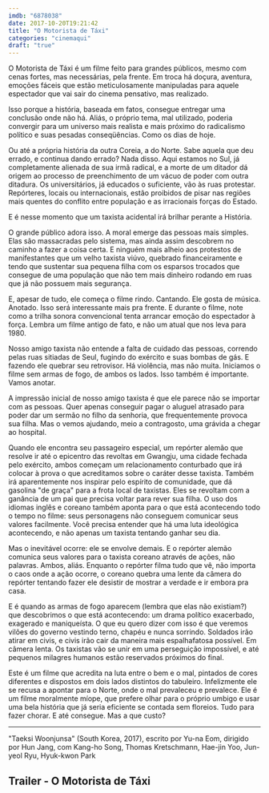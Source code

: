 ```yaml
---
imdb: "6878038"
date: 2017-10-20T19:21:42
title: "O Motorista de Táxi"
categories: "cinemaqui"
draft: "true"
---
```

O Motorista de Táxi é um filme feito para grandes públicos, mesmo com cenas fortes, mas necessárias, pela frente. Em troca há doçura, aventura, emoções fáceis que estão meticulosamente manipuladas para aquele espectador que vai sair do cinema pensativo, mas realizado.

Isso porque a história, baseada em fatos, consegue entregar uma conclusão onde não há. Aliás, o próprio tema, mal utilizado, poderia convergir para um universo mais realista e mais próximo do radicalismo político e suas pesadas conseqüências. Como os dias de hoje.

Ou até a própria história da outra Coreia, a do Norte. Sabe aquela que deu errado, e continua dando errado? Nada disso. Aqui estamos no Sul, já completamente alienada de sua irmã radical, e a morte de um ditador dá origem ao processo de preenchimento de um vácuo de poder com outra ditadura. Os universitários, já educados o suficiente, vão às ruas protestar. Repórteres, locais ou internacionais, estão proibidos de pisar nas regiões mais quentes do conflito entre população e as irracionais forças do Estado.

E é nesse momento que um taxista acidental irá brilhar perante a História.

O grande público adora isso. A moral emerge das pessoas mais simples. Elas são massacradas pelo sistema, mas ainda assim descobrem no caminho a fazer a coisa certa. E ninguém mais alheio aos protestos de manifestantes que um velho taxista viúvo, quebrado financeiramente e tendo que sustentar sua pequena filha com os esparsos trocados que consegue de uma população que não tem mais dinheiro rodando em ruas que já não possuem mais segurança.

E, apesar de tudo, ele começa o filme rindo. Cantando. Ele gosta de música. Anotado. Isso será interessante mais pra frente. E durante o filme, note como a trilha sonora convencional tenta arrancar emoção do espectador à força. Lembra um filme antigo de fato, e não um atual que nos leva para 1980.

Nosso amigo taxista não entende a falta de cuidado das pessoas, correndo pelas ruas sitiadas de Seul, fugindo do exército e suas bombas de gás. E fazendo ele quebrar seu retrovisor. Há violência, mas não muita. Iniciamos o filme sem armas de fogo, de ambos os lados. Isso também é importante. Vamos anotar.

A impressão inicial de nosso amigo taxista é que ele parece não se importar com as pessoas. Quer apenas conseguir pagar o aluguel atrasado para poder dar um sermão no filho da senhoria, que frequentemente provoca sua filha. Mas o vemos ajudando, meio a contragosto, uma grávida a chegar ao hospital.

Quando ele encontra seu passageiro especial, um repórter alemão que resolve ir até o epicentro das revoltas em Gwangju, uma cidade fechada pelo exército, ambos começam um relacionamento conturbado que irá colocar à prova o que acreditamos sobre o caráter desse taxista. Também irá aparentemente nos inspirar pelo espírito de comunidade, que dá gasolina "de graça" para a frota local de taxistas. Eles se revoltam com a ganância de um pai que precisa voltar para rever sua filha. O uso dos idiomas inglês e coreano também aponta para o que está acontecendo todo o tempo no filme: seus personagens não conseguem comunicar seus valores facilmente. Você precisa entender que há uma luta ideológica acontecendo, e não apenas um taxista tentando ganhar seu dia.

Mas o inevitável ocorre: ele se envolve demais. E o repórter alemão comunica seus valores para o taxista coreano através de ações, não palavras. Ambos, aliás. Enquanto o repórter filma tudo que vê, não importa o caos onde a ação ocorre, o coreano quebra uma lente da câmera do repórter tentando fazer ele desistir de mostrar a verdade e ir embora pra casa.

E é quando as armas de fogo aparecem (lembra que elas não existiam?) que descobrimos o que está acontecendo: um drama político exacerbado, exagerado e maniqueísta. O que eu quero dizer com isso é que veremos vilões do governo vestindo terno, chapéu e nunca sorrindo. Soldados irão atirar em civis, e civis irão cair da maneira mais espalhafatosa possível. Em câmera lenta. Os taxistas vão se unir em uma perseguição impossível, e até pequenos milagres humanos estão reservados próximos do final.

Este é um filme que acredita na luta entre o bem e o mal, pintados de cores diferentes e dispostos em dois lados distintos do tabuleiro. Infelizmente ele se recusa a apontar para o Norte, onde o mal prevaleceu e prevalece. Ele é um filme moralmente míope, que prefere olhar para o próprio umbigo e usar uma bela história que já seria eficiente se contada sem floreios. Tudo para fazer chorar. E até consegue. Mas a que custo?

<hr>"Taeksi Woonjunsa" (South Korea, 2017), escrito por Yu-na Eom, dirigido por Hun Jang, com Kang-ho Song, Thomas Kretschmann, Hae-jin Yoo, Jun-yeol Ryu, Hyuk-kwon Park

<h2>Trailer - O Motorista de Táxi</h2>
